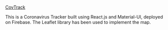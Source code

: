 [CovTrack](https://covtrack21.web.app)

This is a Coronavirus Tracker built using React.js and Material-UI, deployed on Firebase. The Leaflet library has been used to implement the map.
